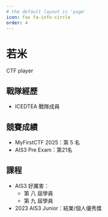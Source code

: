 ```yaml
---
# the default layout is 'page'
icon: fas fa-info-circle
order: 4
---
```


# 若米

CTF player 



## 戰隊經歷

- ICEDTEA 戰隊成員  

## 競賽成績

- MyFirstCTF 2025：第 5 名  
- AIS3 Pre Exam：第21名 
## 課程
- AIS3 好厲害：  
  - 第 八 屆學員  
  - 第 九 屆學員  
- 2023 AIS3 Junior：結業/個人優秀獎